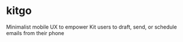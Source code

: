 # kitgo
Minimalist mobile UX to empower Kit users to draft, send, or schedule emails from their phone

